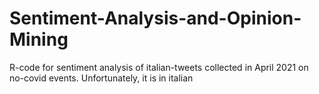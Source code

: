 # Sentiment-Analysis-and-Opinion-Mining
R-code for sentiment analysis of italian-tweets collected in April 2021 on no-covid events. Unfortunately, it is in italian

